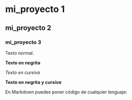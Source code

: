 # mi_proyecto 1

## mi_proyecto 2

### mi_proyecto 3

Texto normal.

**Texto en negrita**

*Texto en cursiva*

**Texto en negrita y _cursiva_**

En Markdown puedes poner código de cualquier lenguaje:

```HTML






